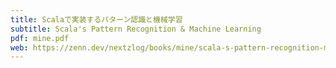 ```yaml
---
title: Scalaで実装するパターン認識と機械学習
subtitle: Scala's Pattern Recognition & Machine Learning
pdf: mine.pdf
web: https://zenn.dev/nextzlog/books/mine/scala-s-pattern-recognition-machine-learning
---
```

